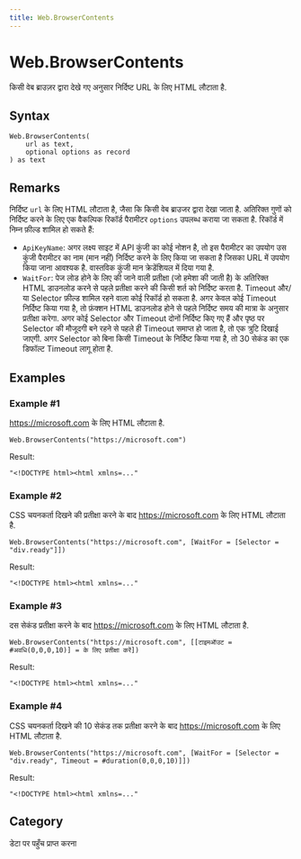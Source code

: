 ```yaml
---
title: Web.BrowserContents
---
```


# Web.BrowserContents


किसी वेब ब्राउज़र द्वारा देखे गए अनुसार निर्दिष्ट URL के लिए HTML लौटाता है.


## Syntax

```powerquery
Web.BrowserContents(
    url as text,
    optional options as record
) as text
```


## Remarks

निर्दिष्ट <code>url</code> के लिए HTML लौटाता है, जैसा कि किसी वेब ब्राउजर द्वारा देखा जाता है. अतिरिक्त गुणों को निर्दिष्ट करने के लिए एक वैकल्पिक रिकॉर्ड पैरामीटर <code>options</code> उपलब्ध कराया जा सकता है. रिकॉर्ड में निम्न फ़ील्ड शामिल हो सकते हैं:     <ul>        <li><code>ApiKeyName</code>: अगर लक्ष्य साइट में API कुंजी का कोई नोशन है, तो इस पैरामीटर का उपयोग उस कुंजी पैरामीटर का नाम (मान नहीं) निर्दिष्ट करने के लिए किया जा सकता है जिसका URL में उपयोग किया जाना आवश्यक है. वास्तविक कुंजी मान क्रेडेंशियल में दिया गया है.</li>        <li><code>WaitFor</code>: पेज लोड होने के लिए की जाने वाली प्रतीक्षा (जो हमेशा की जाती है) के अतिरिक्त HTML डाउनलोड करने से पहले प्रतीक्षा करने की किसी शर्त को निर्दिष्ट करता है. Timeout और/या Selector फ़ील्ड शामिल रहने वाला कोई रिकॉर्ड हो सकता है. अगर केवल कोई Timeout निर्दिष्ट किया गया है, तो फ़ंक्शन HTML डाउनलोड होने से पहले निर्दिष्ट समय की मात्रा के अनुसार प्रतीक्षा करेगा. अगर कोई Selector और Timeout दोनों निर्दिष्ट किए गए हैं और पृष्ठ पर Selector की मौजूदगी बने रहने से पहले ही Timeout समाप्त हो जाता है, तो एक त्रुटि दिखाई जाएगी. अगर Selector को बिना किसी Timeout के निर्दिष्ट किया गया है, तो 30 सेकंड का एक डिफॉल्ट Timeout लागू होता है.</li>      </ul>    


## Examples

### Example #1 
https://microsoft.com के लिए HTML लौटाता है.
```powerquery
Web.BrowserContents("https://microsoft.com")
```

Result: 
```powerquery
"<!DOCTYPE html><html xmlns=..."
```


### Example #2 
CSS चयनकर्ता दिखने की प्रतीक्षा करने के बाद https://microsoft.com के लिए HTML लौटाता है.
```powerquery
Web.BrowserContents("https://microsoft.com", [WaitFor = [Selector = "div.ready"]])
```

Result: 
```powerquery
"<!DOCTYPE html><html xmlns=..."
```


### Example #3 
दस सेकंड प्रतीक्षा करने के बाद https://microsoft.com के लिए HTML लौटाता है.
```powerquery
Web.BrowserContents("https://microsoft.com", [[टाइमऑउट = #अवधि(0,0,0,10)] = के लिए प्रतीक्षा करें])
```

Result: 
```powerquery
"<!DOCTYPE html><html xmlns=..."
```


### Example #4 
CSS चयनकर्ता दिखने की 10 सेकंड तक प्रतीक्षा करने के बाद https://microsoft.com के लिए HTML लौटाता है.
```powerquery
Web.BrowserContents("https://microsoft.com", [WaitFor = [Selector = "div.ready", Timeout = #duration(0,0,0,10)]])
```

Result: 
```powerquery
"<!DOCTYPE html><html xmlns=..."
```




## Category
डेटा पर पहुँच प्राप्त करना
